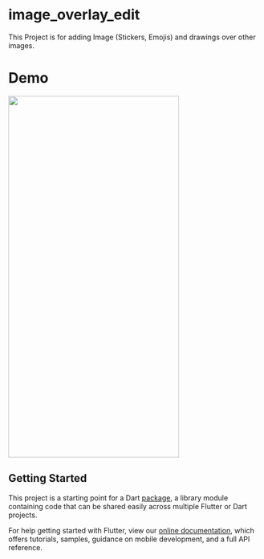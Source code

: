 # image_overlay_edit

This Project is for adding Image (Stickers, Emojis) and drawings over other images.

# Demo
<img src="assets/image-overlay-edit.gif" width="340" height="720" />

## Getting Started

This project is a starting point for a Dart
[package](https://flutter.dev/developing-packages/),
a library module containing code that can be shared easily across
multiple Flutter or Dart projects.

For help getting started with Flutter, view our 
[online documentation](https://flutter.dev/docs), which offers tutorials, 
samples, guidance on mobile development, and a full API reference.
